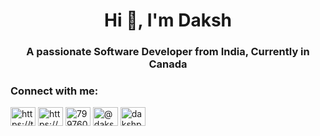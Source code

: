 <h1 align="center">Hi 👋, I'm Daksh</h1>
<h3 align="center">A passionate Software Developer from India, Currently in Canada</h3>

<h3 align="left">Connect with me:</h3>
<p align="left">
<a href="https://twitter.com/https://twitter.com/dakshpatel664" target="blank"><img align="center" src="https://raw.githubusercontent.com/rahuldkjain/github-profile-readme-generator/master/src/images/icons/Social/twitter.svg" alt="https://twitter.com/dakshpatel664" height="30" width="40" /></a>
<a href="https://linkedin.com/in/https://www.linkedin.com/in/daksh-patel-4d/" target="blank"><img align="center" src="https://raw.githubusercontent.com/rahuldkjain/github-profile-readme-generator/master/src/images/icons/Social/linked-in-alt.svg" alt="https://www.linkedin.com/in/daksh-patel-4d/" height="30" width="40" /></a>
<a href="https://stackoverflow.com/users/7997600" target="blank"><img align="center" src="https://raw.githubusercontent.com/rahuldkjain/github-profile-readme-generator/master/src/images/icons/Social/stack-overflow.svg" alt="7997600" height="30" width="40" /></a>
<a href="https://www.hackerrank.com/@dakshpatel664" target="blank"><img align="center" src="https://raw.githubusercontent.com/rahuldkjain/github-profile-readme-generator/master/src/images/icons/Social/hackerrank.svg" alt="@dakshpatel664" height="30" width="40" /></a>
<a href="https://www.leetcode.com/dakshpatel664" target="blank"><img align="center" src="https://raw.githubusercontent.com/rahuldkjain/github-profile-readme-generator/master/src/images/icons/Social/leet-code.svg" alt="dakshpatel664" height="30" width="40" /></a>
</p>
